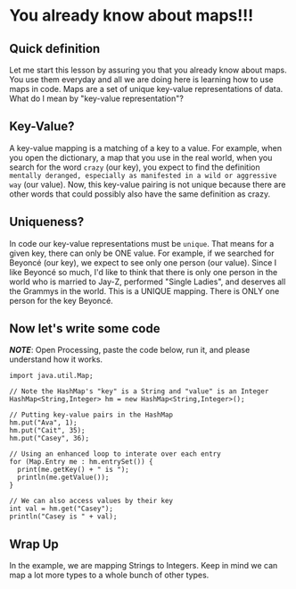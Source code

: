 # You already know about maps!!!

## Quick definition
Let me start this lesson by assuring you that you already know about maps. You use them everyday and all we are doing here
is learning how to use maps in code. Maps are a set of unique key-value representations of data. What do I mean by "key-value representation"?

## Key-Value?
A key-value mapping is a matching of a key to a value. For example, when you open the dictionary, a map that you use in
the real world, when you search for the word `crazy` (our key), you expect to find the definition `mentally deranged, especially as manifested in a wild or aggressive way` (our value).
Now, this key-value pairing is not unique because there are other words that could possibly also have the same definition as crazy.  

## Uniqueness?
In code our key-value representations must be `unique`. That means for a given key, there can only be ONE value. For example, if we searched for Beyoncé (our key),
we expect to see only one person (our value). Since I like Beyoncé so much, I'd like to think that there is only one person in the world who is married to Jay-Z, performed "Single Ladies", and deserves
all the Grammys in the world. This is a UNIQUE mapping. There is ONLY one person for the key Beyoncé.

## Now let's write some code

***NOTE***: Open Processing, paste the code below, run it, and please understand how it works.

```
import java.util.Map;

// Note the HashMap's "key" is a String and "value" is an Integer
HashMap<String,Integer> hm = new HashMap<String,Integer>();

// Putting key-value pairs in the HashMap
hm.put("Ava", 1);
hm.put("Cait", 35);
hm.put("Casey", 36);

// Using an enhanced loop to interate over each entry
for (Map.Entry me : hm.entrySet()) {
  print(me.getKey() + " is ");
  println(me.getValue());
}

// We can also access values by their key
int val = hm.get("Casey");
println("Casey is " + val);
```

## Wrap Up
In the example, we are mapping Strings to Integers. Keep in mind we can map a lot more types to a whole bunch of other types.
